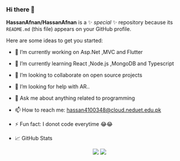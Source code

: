 ### Hi there 👋

**HassanAfnan/HassanAfnan** is a ✨ _special_ ✨ repository because its `README.md` (this file) appears on your GitHub profile.

Here are some ideas to get you started:

- 🔭 I’m currently working on Asp.Net ,MVC and Flutter  
- 🌱 I’m currently learning React ,Node.js ,MongoDB and Typescript
- 👯 I’m looking to collaborate on open source projects
- 🤔 I’m looking for help with AR..
- 💬 Ask me about anything related to programming
- 📫 How to reach me: hassan4100348@cloud.neduet.edu.pk
- ⚡ Fun fact: I donot code everytime 😂😂

- 📈 GitHub Stats
<p align="center">
<img src='https://github-readme-stats.vercel.app/api?username=HassanAfnan&show_icons=true&theme=radical' height:'50'>
<img src='https://github-readme-stats.vercel.app/api/top-langs/?username=HassanAfnan&theme=radical'>
</p>


